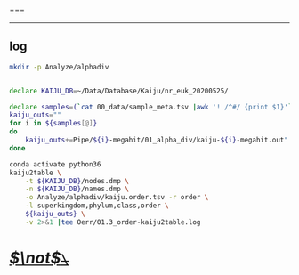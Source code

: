 <!--
 * @Date: 2021-09-15 20:57:09
 * @LastEditors: Hwrn
 * @LastEditTime: 2021-09-15 21:14:11
 * @FilePath: /2021_09-MT10kSW/README.md
 * @Description:
-->

===

---
## log
```bash
mkdir -p Analyze/alphadiv


declare KAIJU_DB=~/Data/Database/Kaiju/nr_euk_20200525/

declare samples=(`cat 00_data/sample_meta.tsv |awk '! /^#/ {print $1}'`)
kaiju_outs=""
for i in ${samples[@]}
do
    kaiju_outs+=Pipe/${i}-megahit/01_alpha_div/kaiju-${i}-megahit.out" "
done

conda activate python36
kaiju2table \
    -t ${KAIJU_DB}/nodes.dmp \
    -n ${KAIJU_DB}/names.dmp \
    -o Analyze/alphadiv/kaiju.order.tsv -r order \
    -l superkingdom,phylum,class,order \
    ${kaiju_outs} \
    -v 2>&1 |tee Oerr/01.3_order-kaiju2table.log

```


# [***$\not$<!-- @Hwrn -->*~~`\`~~**](README.md)

